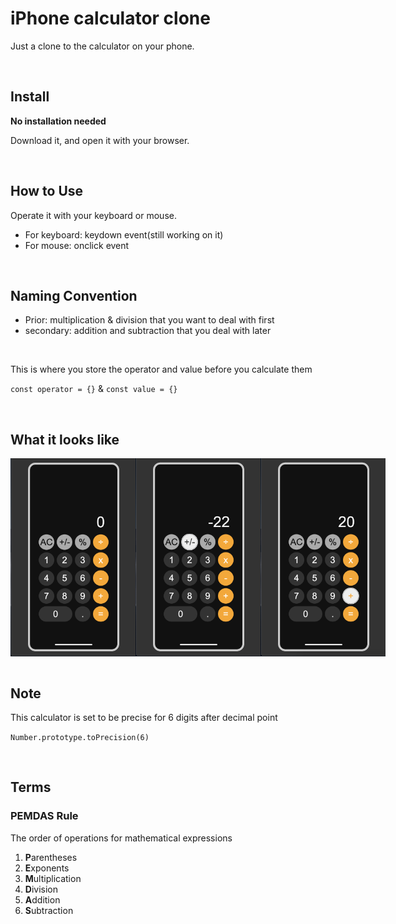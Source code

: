 # iPhone calculator clone

Just a clone to the calculator on your phone.

<br>

## Install

**No installation needed**

Download it, and open it with your browser.

<br>

## How to Use

Operate it with your keyboard or mouse.

- For keyboard: keydown event(still working on it)
- For mouse: onclick event

<br>

## Naming Convention

- Prior: multiplication & division that you want to deal with first
- secondary: addition and subtraction that you deal with later

<br>

This is where you store the operator and value before you calculate them

`const operator = {}` &
`const value = {}`

<br>

## What it looks like

<div style="display:flex">
<img src="./assets/screenshot_01.png" width="200px" style="display: inline-block">
<img src="./assets/screenshot_02.png" width="200px" style="display: inline-block">
<img src="./assets/screenshot_03.png" width="200px" style="display: inline-block">
</div>

<br>

## Note

This calculator is set to be precise for 6 digits after decimal point

`Number.prototype.toPrecision(6)`

<br>

## Terms

### PEMDAS Rule

The order of operations for mathematical expressions

1. **P**arentheses
2. **E**xponents
3. **M**ultiplication
4. **D**ivision
5. **A**ddition
6. **S**ubtraction
